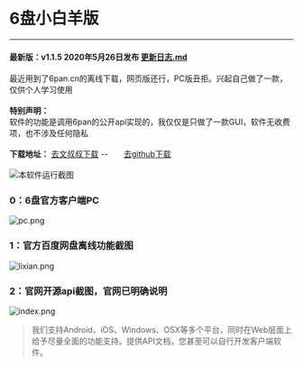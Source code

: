 # 6盘小白羊版
----

#### 最新版：v1.1.5 2020年5月26日发布  [更新日志.md](更新日志.md)

最近用到了6pan.cn的离线下载，网页版还行，PC版丑拒。兴起自己做了一款，仅供个人学习使用<br/><br/>
<strong>特别声明：</strong><br/>
软件的功能是调用6pan的公开api实现的，我仅仅是只做了一款GUI，软件无收费项，也不涉及任何隐私<br/><br/>
<strong>下载地址：</strong>
<a href="https://ws28.cn/f/2y080yq2rfh" target="_blank">去文叔叔下载</a><span> -- </span><a href="https://github.com/liupan1890/xiaobaiyang" target="_blank" style="margin-left:24px">去github下载</a>
<br/><br/>
![本软件运行截图](https://s1.ax1x.com/2020/07/06/UPhsr4.gif)
<br/>
### 0：6盘官方客户端PC

![pc.png](https://s1.ax1x.com/2020/07/07/UFWbm4.png)

### 1：官方百度网盘离线功能截图

![lixian.png](https://s1.ax1x.com/2020/07/07/UFfF7d.png)
### 2：官网开源api截图，官网已明确说明

![index.png](https://s1.ax1x.com/2020/07/07/UFf3As.png)

> 我们支持Android、iOS、Windows、OSX等多个平台，同时在Web层面上给予尽量全面的功能支持。提供API文档，您甚至可以自行开发客户端软件。

